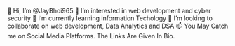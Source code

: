👋 Hi, I’m @JayBhoi965
👀 I’m interested in web development and cyber security
🌱 I’m currently learning information Techology
💞️ I’m looking to collaborate on web development, Data Analytics and DSA
📫 You May Catch me on Social Media Platforms. The Links Are Given In Bio.
